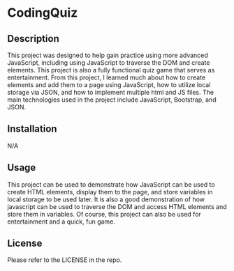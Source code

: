 # CodingQuiz

## Description

This project was designed to help gain practice using more advanced JavaScript, including using JavaScript to traverse the DOM and create elements. This project is also a fully functional quiz game that serves as entertainment. From this project, I learned much about how to create elements and add them to a page using JavaScript, how to utilize local storage via JSON, and how to implement multiple html and JS files. The main technologies used in the project include JavaScript, Bootstrap, and JSON.

## Installation

N/A

## Usage

This project can be used to demonstrate how JavaScript can be used to create HTML elements, display them to the page, and store variables in local storage to be used later. It is also a good demonstration of how javascript can be used to traverse the DOM and access HTML elements and store them in variables. Of course, this project can also be used for entertainment and a quick, fun game. 

## License

Please refer to the LICENSE in the repo.